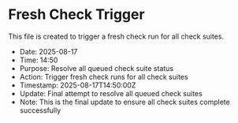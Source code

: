 # Fresh Check Trigger

This file is created to trigger a fresh check run for all check suites.

- Date: 2025-08-17
- Time: 14:50
- Purpose: Resolve all queued check suite status
- Action: Trigger fresh check runs for all check suites
- Timestamp: 2025-08-17T14:50:00Z
- Update: Final attempt to resolve all queued check suites
- Note: This is the final update to ensure all check suites complete successfully

